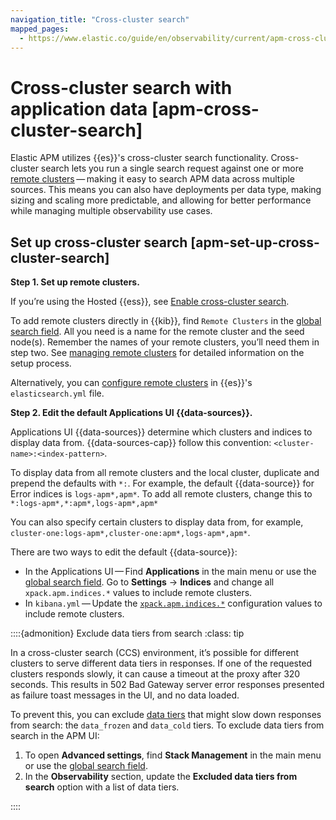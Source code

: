 ```yaml
---
navigation_title: "Cross-cluster search"
mapped_pages:
  - https://www.elastic.co/guide/en/observability/current/apm-cross-cluster-search.html
---
```




# Cross-cluster search with application data [apm-cross-cluster-search]


Elastic APM utilizes {{es}}'s cross-cluster search functionality. Cross-cluster search lets you run a single search request against one or more [remote clusters](https://www.elastic.co/guide/en/elasticsearch/reference/current/remote-clusters.html) — making it easy to search APM data across multiple sources. This means you can also have deployments per data type, making sizing and scaling more predictable, and allowing for better performance while managing multiple observability use cases.


## Set up cross-cluster search [apm-set-up-cross-cluster-search]

**Step 1. Set up remote clusters.**

If you’re using the Hosted {{ess}}, see [Enable cross-cluster search](../../../deploy-manage/remote-clusters/ec-enable-ccs.md).

To add remote clusters directly in {{kib}}, find `Remote Clusters` in the [global search field](../../../explore-analyze/find-and-organize/find-apps-and-objects.md). All you need is a name for the remote cluster and the seed node(s). Remember the names of your remote clusters, you’ll need them in step two. See [managing remote clusters](https://www.elastic.co/guide/en/elasticsearch/reference/current/ccr-getting-started-tutorial.html) for detailed information on the setup process.

Alternatively, you can [configure remote clusters](https://www.elastic.co/guide/en/elasticsearch/reference/current/remote-clusters.html#configuring-remote-clusters) in {{es}}'s `elasticsearch.yml` file.

**Step 2. Edit the default Applications UI {{data-sources}}.**

Applications UI {{data-sources}} determine which clusters and indices to display data from. {{data-sources-cap}} follow this convention: `<cluster-name>:<index-pattern>`.

To display data from all remote clusters and the local cluster, duplicate and prepend the defaults with `*:`. For example, the default {{data-source}} for Error indices is `logs-apm*,apm*`. To add all remote clusters, change this to `*:logs-apm*,*:apm*,logs-apm*,apm*`

You can also specify certain clusters to display data from, for example, `cluster-one:logs-apm*,cluster-one:apm*,logs-apm*,apm*`.

There are two ways to edit the default {{data-source}}:

* In the Applications UI — Find **Applications** in the main menu or use the [global search field](../../../explore-analyze/find-and-organize/find-apps-and-objects.md). Go to **Settings** → **Indices** and change all `xpack.apm.indices.*` values to include remote clusters.
* In `kibana.yml` — Update the [`xpack.apm.indices.*`](https://www.elastic.co/guide/en/kibana/current/apm-settings-kb.html) configuration values to include remote clusters.

::::{admonition} Exclude data tiers from search
:class: tip

In a cross-cluster search (CCS) environment, it’s possible for different clusters to serve different data tiers in responses. If one of the requested clusters responds slowly, it can cause a timeout at the proxy after 320 seconds. This results in 502 Bad Gateway server error responses presented as failure toast messages in the UI, and no data loaded.

To prevent this, you can exclude [data tiers](../../../manage-data/lifecycle/data-tiers.md) that might slow down responses from search: the `data_frozen` and `data_cold` tiers. To exclude data tiers from search in the APM UI:

1. To open **Advanced settings**, find **Stack Management** in the main menu or use the [global search field](../../../explore-analyze/find-and-organize/find-apps-and-objects.md).
2. In the **Observability** section, update the **Excluded data tiers from search** option with a list of data tiers.

::::
